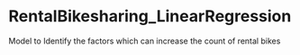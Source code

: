 # RentalBikesharing_LinearRegression
Model to Identify the factors which can increase the count of rental bikes
